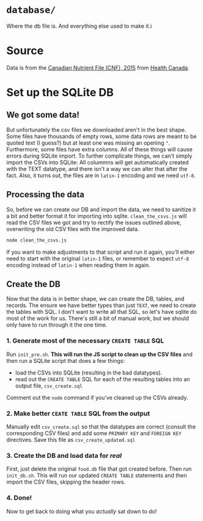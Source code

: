 # `database/`

Where the db file is. And everything else used to make it.i

# Source

Data is from the [Canadian Nutrient File (CNF), 2015](https://www.canada.ca/en/health-canada/services/food-nutrition/healthy-eating/nutrient-data/canadian-nutrient-file-2015-download-files.html) from [Health Canada](https://www.canada.ca/en/health-canada.html).

# Set up the SQLite DB

## We got some data!

But unfortunately the csv files we downloaded aren't in the best shape. Some files have thousands of empty rows, some data rows are meant to be quoted text (I guess?) but at least one was missing an opening `"`. Furthermore, some files have extra columns. All of these things will cause errors during SQLite import. To further complicate things, we can't simply import the CSVs into SQLite: All colummns will get automatically created with the TEXT datatype, and there isn't a way we can alter that after the fact. Also, it turns out, the files are in `latin-1` encoding and we need `utf-8`.

## Processing the data

So, before we can create our DB and import the data, we need to sanitize it a bit and better format it for importing into sqlite. `clean_the_csvs.js` will read the CSV files we got and try to rectify the issues outlined above, overwriting the old CSV files with the improved data.

```bash
node clean_the_csvs.js
```

If you want to make adjustments to that script and run it again, you'll either need to start with the original `latin-1` files, or remember to expect `utf-8` encoding instead of `latin-1` when reading them in again.

## Create the DB

Now that the data is in better shape, we can create the DB, tables, and records. The ensure we have better types than just `TEXT`, we need to create the tables with SQL. I don't want to write all that SQL, so let's have sqlite do most of the work for us. There's still a bit of manual work, but we should only have to run through it the one time.

### 1. Generate most of the necessary `CREATE TABLE` SQL

Run `init_pre.sh`. **This will run the JS script to clean up the CSV files** and then run a SQLite script that does a few things:

- load the CSVs into SQLite (resulting in the bad datatypes).
- read out the `CREATE TABLE` SQL for each of the resulting tables into an output file, `csv_create.sql`

Comment out the `node` command if you've cleaned up the CSVs already.

### 2. Make better `CEATE TABLE` SQL from the output

Manually edit `csv_create.sql` so that the datatypes are correct (consult the corresponding CSV files) and add some `PRIMARY KEY` and `FOREIGN KEY` directives. Save this file as `csv_create_updated.sql`

### 3. Create the DB and load data for _real_

First, just delete the original `food.db` file that got created before. Then run `init_db.sh`. This will run our updated `CREATE TABLE` statements and then import the CSV files, skipping the header rows.

### 4. Done!

Now to get back to doing what you _actually_ sat down to do!
